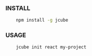 ### INSTALL
```bash
    npm install -g jcube
```

### USAGE
```bash
    jcube init react my-project
```